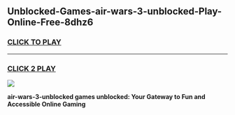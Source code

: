 
## Unblocked-Games-air-wars-3-unblocked-Play-Online-Free-8dhz6
<h3>
<a href="https://premium76.site?title=air-wars-3-unblocked&ref=26A">CLICK TO PLAY</a></h3>
<hr>

<h3>
<a href="https://premium76.site?title=air-wars-3-unblocked&ref=26A">CLICK 2 PLAY</a>
  
</h3>

<a href="https://premium76.site?title=air-wars-3-unblocked&ref=26A"><img src="https://clearcache.store/games.png"></a>


**air-wars-3-unblocked games unblocked: Your Gateway to Fun and Accessible Online Gaming**
